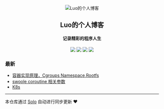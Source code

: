 <p align="center"><img alt=" Luo的个人博客" src=""></p><h2 align="center">
 Luo的个人博客
</h2>

<h4 align="center">记录精彩的程序人生</h4>
<p align="center"><a title=" Luo的个人博客" target="_blank" href="https://github.com/LUOES/solo-blog"><img src="https://img.shields.io/github/last-commit/LUOES/solo-blog.svg?style=flat-square&color=FF9900"></a>
<a title="GitHub repo size in bytes" target="_blank" href="https://github.com/LUOES/solo-blog"><img src="https://img.shields.io/github/repo-size/LUOES/solo-blog.svg?style=flat-square"></a>
<a title="Solo Version" target="_blank" href="https://github.com/b3log/solo/releases"><img src="https://img.shields.io/badge/solo-3.6.4-f1e05a.svg?style=flat-square&color=blueviolet"></a>
<a title="Hits" target="_blank" href="https://github.com/b3log/hits"><img src="https://hits.b3log.org/LUOES/solo-blog.svg"></a></p>

### 最新

* [容器实现原理，Cgroups  Namespace,Rootfs](https://blog.luoob.cn/articles/2019/09/21/1569034631950.html)
* [swoole coroutine 相关参数](https://blog.luoob.cn/articles/2019/09/16/1568615335172.html)
* [K8s](https://blog.luoob.cn/articles/2019/09/15/1568550704215.html)



---

本仓库通过 [Solo](https://github.com/b3log/solo) 自动进行同步更新 ❤️ 
